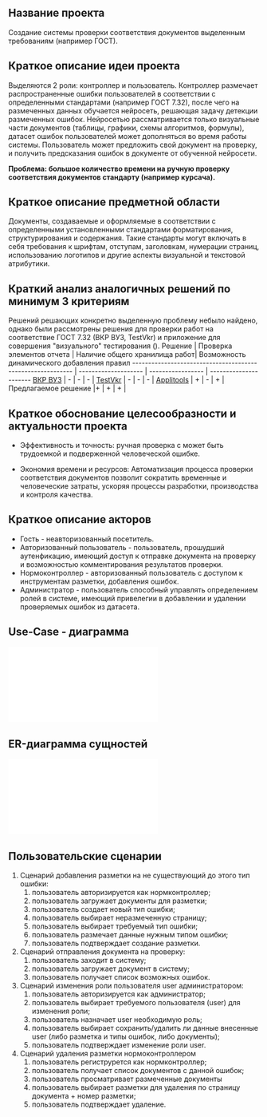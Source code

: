## Название проекта
Создание системы проверки соответствия документов выделенным требованиям (например ГОСТ).

## Краткое описание идеи проекта
Выделяются 2 роли: контроллер и пользователь. Контроллер размечает распространенные ошибки пользователей в соответствии с определенными стандартами (например ГОСТ 7.32), после чего на размеченных данных обучается нейросеть, решающая задачу детекции размеченных ошибок. Нейросетью рассматривается только визуальные части документов (таблицы, графики, схемы алгоритмов, формулы), датасет ошибок пользователей может дополняться во время работы системы.
Пользователь может предложить свой документ на проверку, и получить предсказания ошибок в документе от обученной нейросети.

**Проблема: большое количество времени на ручную проверку соответствия документов стандарту (например курсача).**

## Краткое описание предметной области
Документы, создаваемые и оформляемые в соответствии с определенными установленными стандартами форматирования, структурирования и содержания.
Такие стандарты могут включать в себя требования к шрифтам, отступам, заголовкам, нумерации страниц, использованию логотипов и другие аспекты визуальной и текстовой атрибутики.

## Краткий анализ аналогичных решений по минимум 3 критериям
Решений решающих конкретно выделенную проблему небыло найдено, однако были рассмотрены решения для проверки работ на соответствие ГОСТ 7.32 (ВКР ВУЗ, TestVkr) и приложение для совершения "визуального" тестирования ().
Решение | Проверка элементов отчета | Наличие общего хранилища работ| Возможность динамического добавления правил
----------------------------------------------------------- | -------------------- | ----------------- | ----------------------
[ВКР ВУЗ](http://www.vkr-vuz.ru/)         | -                    | -                 | -     |
[TestVkr](https://labelme.ru/)                              | -                    | -                 | -                      |
[Applitools](https://applitools.com/)                         | +                    | -                 | +                    |
Предлагаемое решение                                        |+                    | +                 | +  |

## Краткое обоснование целесообразности и актуальности проекта

* Эффективность и точность: ручная проверка с может быть трудоемкой и подверженной человеческой ошибке. 

* Экономия времени и ресурсов: Автоматизация процесса проверки соответствия документов позволит сократить временные и человеческие затраты, ускоряя процессы разработки, производства и контроля качества.

## Краткое описание акторов
- Гость - неавторизованный посетитель.
- Авторизованный пользователь - пользователь, прошудший аутенфикацию, имеющий доступ к отправке документа на проверку и возможностью комментирования результатов проверки.
- Нормоконтроллер - авторизованный пользователь с доступом к инструментам разметки, добавления ошибок.
- Администратор - пользователь способный управлять определением ролей в системе, имеющий привелегии в добавлении и удалении проверяемых ошибок из датасета.

## Use-Case - диаграмма
![Диаграмма использования приложения](imgs/PPO_use_case.pdf)

## ER-диаграмма сущностей
![Диаграмма использования приложения](imgs/PPO_ER.pdf)

## Пользовательские сценарии
1. Сценарий добавления разметки на не существующий до этого тип ошибки:
   1. пользователь авторизируется как нормконтроллер;
   2. пользователь загружает документы для разметки;
   3. пользователь создает новый тип ошибки;
   4. пользователь выбирает неразмеченную страницу;
   5. пользователь выбирает требуемый тип ошибки;
   6. пользователь размечает данные нужным типом ошибки;
   7. пользователь подтверждает создание разметки.
2. Сценарий отправления документа на проверку:
   1. пользователь заходит в систему;
   2. пользователь загружает документ в систему;
   3. пользователь получает список возможных ошибок.
3. Сценарий изменения роли пользователя user администратором:
   1. пользователь авторизируется как администратор;
   2. пользователь выбирает требуемого пользователя (user) для изменения роли;
   3. пользователь назначает user необходимую роль;
   4. пользователь выбирает сохранить/удалить ли данные внесенные user (либо разметка и типы ошибок, либо документы);
   5. пользователь подтверждает изменение роли user.
4. Сценарий удаления разметки нормоконтроллером
   1. пользователь региструрется как нормконтроллер;
   2. пользователь получает список документов с данной ошибок;
   3. пользователь просматривает размеченные документы
   4. пользователь выбирает разметки для удаления по страницу документа + номер разметки;
   5. пользователь подтверждает удаление.


